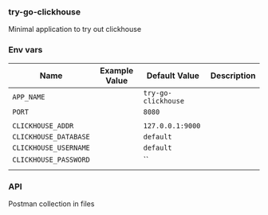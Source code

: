 ### try-go-clickhouse

Minimal application to try out clickhouse

### Env vars

| Name                  | Example Value | Default Value       | Description |
|-----------------------|---------------|---------------------|-------------|
| `APP_NAME`            |               | `try-go-clickhouse` |             |
| `PORT`                |               | `8080`              |             |
|                       |               |                     |             |
| `CLICKHOUSE_ADDR`     |               | `127.0.0.1:9000`    |             |
| `CLICKHOUSE_DATABASE` |               | `default`           |             |
| `CLICKHOUSE_USERNAME` |               | `default`           |             |
| `CLICKHOUSE_PASSWORD` |               | ``                  |             |
|                       |               |                     |             |

### API

Postman collection in files